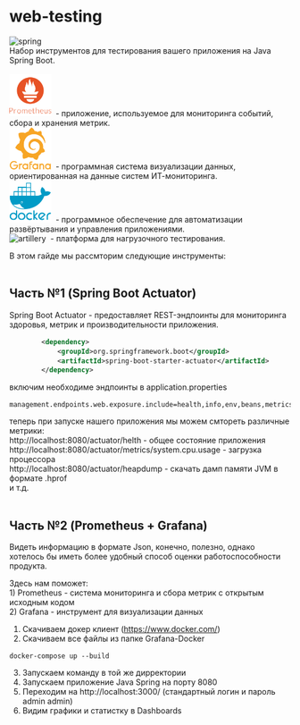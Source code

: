 # web-testing
<img src="https://blogger.googleusercontent.com/img/b/R29vZ2xl/AVvXsEiSqT1SJ2-10Nt4SfENScW41TuQBkqvHpApsNeBw6h44_KLbyCywu8NO_y_d4ug6bfLFPKM-z0groqAkCdzBy9oS1GTxpOI_IU0YEANjFETgemUnLKqTZnxAgqQtEJ3aWHEVfyxMmAK4fA/s1600/spring-boot-logo.png" title="spring" alt="spring" width="300" height="150"/>&nbsp;
</br>
Набор инструментов для тестирования вашего приложения на Java Spring Boot.
</br>
</br><img src="https://github.com/devicons/devicon/blob/master/icons/prometheus/prometheus-plain-wordmark.svg" title="prometheus" alt="prometheus" width="75" height="75"/>&nbsp; - приложение, используемое для мониторинга событий, сбора и хранения метрик.
</br><img src="https://github.com/devicons/devicon/blob/master/icons/grafana/grafana-plain-wordmark.svg" title="grafana" alt="grafana" width="75" height="75"/>&nbsp; - программная система визуализации данных, ориентированная на данные систем ИТ-мониторинга.
</br><img src="https://github.com/devicons/devicon/blob/master/icons/docker/docker-plain-wordmark.svg" title="docker" alt="docker" width="75" height="75"/>&nbsp; - программное обеспечение для автоматизации развёртывания и управления приложениями.
</br><img src="https://avatars.githubusercontent.com/u/12608521?s=200&v=4" title="artillery" alt="artillery" width="75" height="75"/>&nbsp; - платформа для нагрузочного тестирования.



В этом гайде мы рассмторим следующие инструменты:
</br></br>

## Часть №1 (Spring Boot Actuator)

Spring Boot Actuator - предоставляет REST-эндпоинты для мониторинга здоровья, метрик и производительности приложения.
```xml
        <dependency>
            <groupId>org.springframework.boot</groupId>
            <artifactId>spring-boot-starter-actuator</artifactId>
        </dependency>
```

включим необходиме эндпоинты в application.properties
```properties
management.endpoints.web.exposure.include=health,info,env,beans,metrics
```

теперь при запуске нашего приложения мы можем смтореть различные метрики:
</br>
http://localhost:8080/actuator/helth - общее состояние приложения
</br>
http://localhost:8080/actuator/metrics/system.cpu.usage - загрузка процессора
</br>
http://localhost:8080/actuator/heapdump - скачать дамп памяти JVM в формате .hprof
</br>
и т.д.
</br></br>
## Часть №2 (Prometheus + Grafana)

Видеть информацию в формате Json, конечно, полезно, однако хотелось бы иметь более удобный способ оценки работоспособности продукта.

Здесь нам поможет:
</br>1) Prometheus - система мониторинга и сбора метрик с открытым исходным кодом
</br>2) Grafana  - инструмент для визуализации данных

1) Скачиваем докер клиент (https://www.docker.com/)
2) Скачиваем все файлы из папке Grafana-Docker
```
docker-compose up --build
```
3) Запускаем команду в той же дирректории 
4) Запускаем приложение Java Spring на порту 8080
5) Переходим на http://localhost:3000/ (стандартный логин и пароль admin admin)
6) Видим графики и статистку в Dashboards
